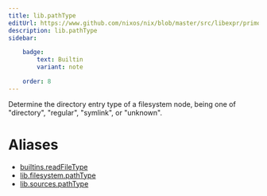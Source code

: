 ```yaml
---
title: lib.pathType
editUrl: https://www.github.com/nixos/nix/blob/master/src/libexpr/primops.cc
description: lib.pathType
sidebar:

    badge:
        text: Builtin
        variant: note

    order: 8
---
```


Determine the directory entry type of a filesystem node, being
one of "directory", "regular", "symlink", or "unknown".


# Aliases

- [builtins.readFileType](/nix-doc-comments/reference/builtins/builtins-readfiletype)
- [lib.filesystem.pathType](/nix-doc-comments/reference/lib/filesystem/lib-filesystem-pathtype)
- [lib.sources.pathType](/nix-doc-comments/reference/lib/sources/lib-sources-pathtype)


